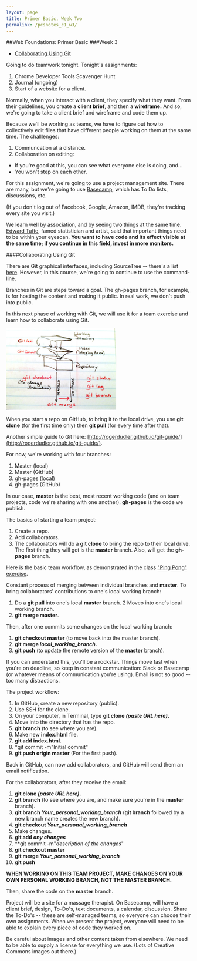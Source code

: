 ```yaml
---
layout: page
title: Primer Basic, Week Two
permalink: /pcsnotes_c1_w3/
---
```

##Web Foundations: Primer Basic
###Week 3

* [Collaborating Using Git](#git_collaboration)




Going to do teamwork tonight.  Tonight's assignments:

1. Chrome Developer Tools Scavenger Hunt
2. Journal (ongoing)
3. Start of a website for a client.

Normally, when you interact with a client, they specify what they want. From their guidelines, you create a **client brief**, and then a **wireframe.**  And so, we're going to take a client brief and wireframe and code them up.

Because we'll be working as teams, we have to figure out how to collectively edit files that have different people working on them at the same time. The challlenges:

1. Communcation at a distance.
2. Collaboration on editing: 

  * If you're good at this, you can see what everyone else is doing, and...
  * You won't step on each other.
  
For this assignment, we're going to use a project management site. There are many, but we're going to use [Basecamp](https://basecamp.com/), which has To Do lists, discussions, etc.

(If you don't log out of Facebook, Google, Amazon, IMDB, they're tracking every site you visit.)

We learn well by association, and by seeing two things at the same time. [Edward Tufte](http://www.edwardtufte.com/tufte/courses), famed statistician and artist, said that important things need to be within your eyescan.  **You want to have code and its effect visible at the same time; if you continue in this field, invest in more monitors.**

<a name="git_collaboration"></a>
####Collaborating Using Git

There are Git graphical interfaces, including SourceTree -- there's a list [here](http://git-scm.com/downloads/guis). However, in this course, we're going to continue to use the command-line. 

Branches in Git are steps toward a goal. The gh-pages branch, for example, is for hosting the content and making it public. In real work, we don't push into public.

In this next phase of working with Git, we will use it for a team exercise and learn how to collaborate using Git. 

<img alt="GitBranches" src="images/GitBranches_small.jpg" width="300px">

When you start a repo on GitHub, to bring it to the local drive, you use **git clone** (for the first time only) then **git pull** (for every time after that).

Another simple guide to Git here: [http://rogerdudler.github.io/git-guide/](http://rogerdudler.github.io/git-guide/).

For now, we're working with four branches:

1. Master (local)
2. Master (GitHub)
3. gh-pages (local)
4. gh-pages (GitHub)

In our case, **master** is the best, most recent working code (and on team projects, code we're sharing with one another). **gh-pages** is the code we publish.

The basics of starting a team project:

1. Create a repo.
2. Add collaborators.
3. The collaborators will do a **git clone** to bring the repo to their local drive. The first thing they will get is the **master** branch.  Also, will get the **gh-pages** branch.

Here is the basic team workflow, as demonstrated in the class ["Ping Pong" exercise](http://portlandcodeschool.github.io/primer/assignments/03-collaborating-with-git-and-github-ping-pong/).

Constant process of merging between individual branches and **master**.  To bring collaborators' contributions to one's local working branch: 

1. Do a **git pull** into one's local **master** branch.
2 Moveo into one's local working branch.
3. **git merge master**. 

Then, after one commits some changes on the local working branch:

1. **git checkout master** (to move back into the master branch).
2. **git merge <em>local_working_branch</em>.**
3. **git push** (to update the remote version of the <strong>master</strong> branch).

If you can understand this, you'll be a rockstar. Things move fast when you're on deadline, so keep in constant communication: Slack or Basecamp (or whatever means of communication you're using). Email is not so good -- too many distractions.

The project workflow:

1. In GitHub, create a new repository (public).
2. Use SSH for the clone.
3. On your computer, in Terminal, type **git clone <em>(paste URL here)</em>.**
4. Move into the directory that has the repo.
5. **git branch** (to see where you are).
6. Make new **index.html** file.
7. **git add index.html**.
8. *git commit -m"Initial commit"
9. **git push origin master** (For the first push).

Back in GitHub, can now add collaborators, and GitHub will send them an email notification.

For the collaborators, after they receive the email:

1. **git clone <em>(paste URL here)</em>.**
2. **git branch** (to see where you are, and make sure you're in the **master** branch).
3. **git branch <em>Your_personal_working_branch</em>** (**git branch** followed by a new branch name creates the new branch).
4. **git checkout <em>Your_personal_working_branch</em>**
5. Make changes.
6. **git add <em>any changes</em>**
7. **git commit -m"<em>description of the changes</em>"
8. **git checkout master**
9. **git merge <em>Your_personal_working_branch</em>**
10. **git push**

**WHEN WORKING ON THIS TEAM PROJECT, MAKE CHANGES ON YOUR OWN PERSONAL WORKING BRANCH, NOT THE MASTER BRANCH.**

Then, share the code on the **master** branch.

Project will be a site for a massage therapist. On Basecamp, will have a client brief, design, To-Do's, text documents, a calendar, discussion. Share the To-Do's -- these are self-managed teams, so everyone can choose their own assignments.  When we present the project, everyone will need to be able to explain every piece of code they worked on.

Be careful about images and other content taken from elsewhere. We need to be able to supply a license for everything we use. (Lots of Creative Commons images out there.)